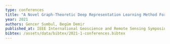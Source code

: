 ```yaml
---
type: conferences
title: "A Novel Graph-Theoretic Deep Representation Learning Method For Multi-Label Remote Sensing Image Retrieval"
year: 2021
authors: Gencer Sumbul, Begüm Demir
published_at: IEEE International Geoscience and Remote Sensing Symposium, Brussels, Belgium, 2021
bibtex: /assets/data/bibtex/2021-1-conferences.bibtex 
---
```

